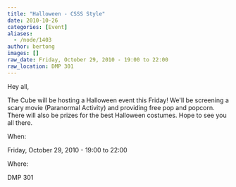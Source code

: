 ```yaml
---
title: "Halloween - CSSS Style"
date: 2010-10-26
categories: [Event]
aliases:
  - /node/1403
author: bertong
images: []
raw_date: Friday, October 29, 2010 - 19:00 to 22:00
raw_location: DMP 301
---
```


Hey all,

The Cube will be hosting a Halloween event this Friday! We'll be screening a scary movie (Paranormal Activity) and providing free pop and popcorn. There will also be prizes for the best Halloween costumes. Hope to see you all there.

When: 

Friday, October 29, 2010 - 19:00 to 22:00

Where: 

DMP 301
